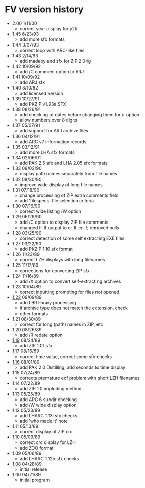 # FV version history

- 2.00 1/11/00
  - correct year display for y2k
- 1.45 6/23/93
  - add more sfx formats
- 1.44 3/07/93
  - correct loop with ARC-like files
- 1.43 2/14/93
  - add madeby and sfx for ZIP 2.04g
- 1.42 10/09/92
  - add /C comment option to ARJ
- 1.41 10/09/92
  - add ARJ sfx
- 1.40 3/10/92
  - add licensed version
- 1.39 10/27/91
  - add PKZIP v1.93a SFX
- 1.38 08/26/91
  - add checking of dates before changing them for /r option
  - allow numbers over 8 digits
- 1.37 05/07/91
  - add support for ARJ archive files
- 1.36 04/12/91
  - add ARC v7 information records
- 1.35 03/12/91
  - add more LHA sfx formats
- 1.34 02/06/91
  - add PAK 2.5 sfx and LHA 2.05 sfx formats
- 1.33 09/03/90
  - display path names separately from file names
- 1.32 08/30/90
  - improve wide display of long file names
- 1.31 07/18/90
  - change processing of ZIP extra comments field
  - add 'filespecs' file selection criteria
- 1.30 07/16/90
  - correct wide listing /W option
- 1.29 06/29/90
  - add /C option to display ZIP file comments
  - changed lf-lf output to cr-lf-cr-lf; removed nulls
- 1.28 03/25/90
  - correct detection of some self extracting EXE files
- 1.27 03/22/90
  - add PKZIP 1.10 sfx format
- 1.26 11/23/89
  - correct LZH displays with long filenames
- 1.25 11/17/89
  - corrections for converting ZIP sfx
- 1.24 11/16/89
  - add /X option to convert self-extracting archives
- 1.23 10/04/89
  - correct inputting prompting for files not opened
- [1.22](1.22) 09/09/89
  - add LBR library processing
  - if archive type does not match the extension, check
  - other formats
- 1.21 08/30/89
  - correct for long (path) names in ZIP, etc
- 1.20 08/26/89
  - add /R redate option
- [1.19](1.19) 08/24/89
  - add ZIP 1.01 sfx
- [1.17](1.17) 08/16/89
  - correct time value, correct some sfx checks
- [1.16](1.16) 08/01/89
  - add PAK 2.0 Distilling; add seconds to time display
- 1.15 07/24/89
  - corrects premature eof problem with short LZH filenames
- 1.14 07/22/89
  - add ZIP 1.0 imploding method
- [1.13](1.13) 05/25/89
  - add ARC 6 subdir checking
  - add /W wide display option
- 1.12 05/23/89
  - add LHARC 1.13l sfx checks
  - add 'who made it' note
- 1.11 05/13/89
  - correct display of ZIP crc
- [1.10](1.10) 05/09/89
  - correct crc display for LZH
  - add ZOO format
- 1.09 05/06/89
  - add LHARC 1.12b sfx checks
- [1.08](1.08) 04/28/89
  - initial release
- 1.00 04/21/89
  - initial program
